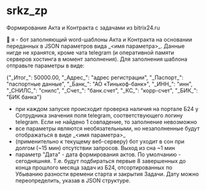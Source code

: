 # srkz_zp
Формирование Акта и Контракта с задачами из bitrix24.ru

👋 я - бот заполняющий word-шаблоны Акта и Контракта на основании переданных в JSON параметров вида \_<имя параметра>\_. 
Данные нигде не хранятся, кроме чата telegram (и оперативной памяти серверов хостинга в момент заполнения).
Для заполнения шаблона отправьте параметры в виде: 

 {"\_Итог\_": 50000.00, "\_Адрес\_": "адрес регистрации", "\_Паспорт\_": "паспортные данные", "\_Банк\_": "АО «Тинькоф-банк»", "\_ИНН\_": "инн", "\_СНИЛС\_": "снилс", "\_Счет\_": "банк.счет", "\_КС\_": "корр-счет", "\_БИК\_": "БИК банка"}
 
 - при каждом запуске происходит проверка наличия на портале Б24 у Сотрудника значения поля telegram, соответствующего логину telegram. Если не найдено 1 совпадение, то заполнение невозможно
 - все параметры являются необязательными, но незаполненные будут отображаться в виде \_<имя параметра>\_
 - (применительно к текущему веб-серверу) бот уходит в сон при долгом (~15 мин) отсутствии запросов. Выход из сна ~1 мин
 - параметр "Дата" - дата формирования актов. По умолчанию - сегодняшняя. Т.е. будут подбираться первые 8 завершенных до конца прошлого месяца задач из Б24, отсортированных по Убыванию разности времени старта и закрытия Задачи. Дату можно переопределить, указав в JSON структуре.
